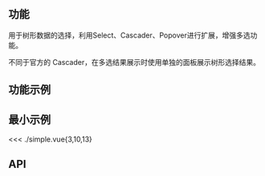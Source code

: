 ## 功能

用于树形数据的选择，利用Select、Cascader、Popover进行扩展，增强多选功能。

不同于官方的 Cascader，在多选结果展示时使用单独的面板展示树形选择结果。

## 功能示例

<Example />

## 最小示例

<<< ./simple.vue{3,10,13}

## API

<Usage />

<script setup>
import Example from "./example.vue";
import Usage from "./usage.vue";
</script>